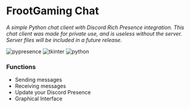 # FrootGaming Chat
*A simple Python chat client with Discord Rich Presence integration. This chat client was made for private use, and is useless without the server. Server files will be included in a future release.*

![pypresence](https://img.shields.io/badge/using-pypresence-00bb88.svg?style=for-the-badge&logo=discord&logoWidth=20)
![tkinter](https://img.shields.io/badge/using-tkinter-00bb88.svg?style=for-the-badge&logo=python&logoWidth=20)
![python](https://img.shields.io/badge/Python-V3.6-0066cc.svg?style=for-the-badge&logo=python&logoWidth=20)

### Functions
- Sending messages
- Receiving messages
- Update your Discord Presence
- Graphical Interface
